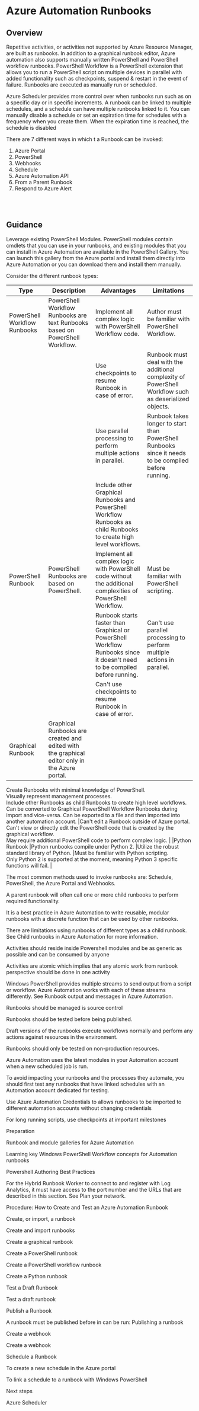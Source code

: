 # Azure Automation Runbooks


## Overview 
Repetitive activities, or activities not supported by Azure Resource Manager,  are built as runbooks.  In addition to a graphical runbook editor, Azure automation also supports manually written PowerShell and PowerShell workflow runbooks. PowerShell Workflow is a PowerShell extension that allows you to run a PowerShell script on multiple devices in parallel with added functionality such as checkpoints, suspend & restart in the event of failure.  Runbooks are executed as  manually run or scheduled. 

Azure Scheduler provides more control over when runbooks run such as on a specific day or in  specific increments. A runbook can be linked to multiple schedules, and a schedule can have multiple runbooks linked to it. You can manually disable a schedule or set an expiration time for schedules with a frequency when you create them. When the expiration time is reached, the schedule is disabled 

There are 7 different ways in which t a Runbook can be invoked: 

1. Azure Portal 
2. PowerShell 
3. Webhooks 
4. Schedule 
5. Azure Automation API 
6. From a Parent Runbook 
7. Respond to Azure Alert 
<br />
<br />


## Guidance 
Leverage existing PowerShell Modules. PowerShell modules contain cmdlets that you can use in your runbooks, and existing modules that you can install in Azure Automation are available in the PowerShell Gallery. You can launch this gallery from the Azure portal and install them directly into Azure Automation or you can download them and install them manually.  

Consider the different runbook types: 

|**Type** | **Description** | **Advantages** |**Limitations** | 
| -------------| -------------| -------------| -------------|
|PowerShell Workflow Runbooks|PowerShell Workflow Runbooks are text Runbooks based on PowerShell Workflow.|Implement all complex logic with PowerShell Workflow code.|Author must be familiar with PowerShell Workflow.
|||Use checkpoints to resume Runbook in case of error.|Runbook must deal with the additional complexity of PowerShell Workflow such as deserialized objects.
|||Use parallel processing to perform multiple actions in parallel.|Runbook takes longer to start than PowerShell Runbooks since it needs to be compiled before running. 
|||Include other Graphical Runbooks and PowerShell Workflow Runbooks as child Runbooks to create high level workflows. 
|PowerShell Runbook |PowerShell Runbooks are based on PowerShell. |Implement all complex logic with PowerShell code without the additional complexities of PowerShell Workflow. |Must be familiar with PowerShell scripting.|
|||Runbook starts faster than Graphical or PowerShell Workflow Runbooks since it doesn't need to be compiled before running. |Can't use parallel processing to perform multiple actions in parallel.|
|||Can't use checkpoints to resume Runbook in case of error. |
|Graphical Runbook |Graphical Runbooks are created and edited with the graphical editor only in the Azure portal. |
Create Runbooks with minimal knowledge of PowerShell.  
Visually represent management processes.  
Include other Runbooks as child Runbooks to create high level workflows.  
Can be converted to Graphical PowerShell Workflow Runbooks during import and vice-versa. Can be exported to a file and then imported into another automation account. |Can't edit a Runbook outside of Azure portal.  
Can't view or directly edit the PowerShell code that is created by the graphical workflow.  
May require additional PowerShell code to perform complex logic. |
|Python Runbook |Python runbooks compile under Python 2. |Utilize the robust standard library of Python. |Must be familiar with Python scripting.  
Only Python 2 is supported at the moment, meaning Python 3 specific functions will fail. |
 


 

The most common methods used to invoke runbooks are:  Schedule, PowerShell, the Azure Portal and Webhooks. 


A parent runbook will often call one or more child runbooks to perform required functionality.  

It is a best practice in Azure Automation to write reusable, modular runbooks with a discrete function that can be used by other runbooks. 


There are limitations using runbooks of different types as a child runbook. See Child runbooks in Azure Automation for more information. 




 

Activities should reside inside Powershell modules and be as generic as possible and can be consumed by anyone  


Activities are atomic which implies that any atomic work from runbook perspective should be done in one activity  


Windows PowerShell provides multiple streams to send output from a script or workflow. Azure Automation works with each of these streams differently. See Runbook output and messages in Azure Automation. 


Runbooks should be managed is source control 


Runbooks should be tested before being published.  

Draft versions of  the runbooks execute workflows normally and perform any actions against resources in the environment. 


Runbooks should only be tested on non-production resources. 


Azure Automation uses the latest modules in your Automation account when a new scheduled job is run.  


To avoid impacting your runbooks and the processes they automate, you should first test any runbooks that have linked schedules with an Automation account dedicated for testing.  



Use Azure Automation Credentials to allows runbooks to be imported to different automation accounts without changing credentials 


For long running scripts, use checkpoints at important milestones 



 


 


 


Preparation 


  

Runbook and module galleries for Azure Automation 


Learning key Windows PowerShell Workflow concepts for Automation runbooks 


Powershell Authoring Best Practices 



 


For the Hybrid Runbook Worker to connect to and register with Log Analytics, it must have access to the port number and the URLs that are described in this section. See Plan your network. 


 


 


 


Procedure:  How to Create and Test an Azure Automation Runbook 


 

Create, or import, a runbook 

Create and import runbooks  


Create a graphical runbook  


Create a PowerShell runbook  


Create a PowerShell workflow runbook  


Create a Python runbook 



 


Test a Draft Runbook 

Test a draft runbook 



 


Publish a Runbook 

A runbook must be published before in can be run: Publishing a runbook 



 


Create a webhook 

Create a webhook 



 


Schedule a Runbook 

To create a new schedule in the Azure portal 


To link a schedule to a runbook with Windows PowerShell 




 


 


Next steps 

Azure Scheduler 



 

